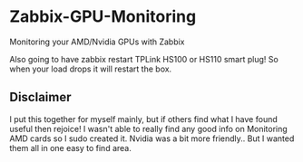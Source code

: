 # Zabbix-GPU-Monitoring
Monitoring your AMD/Nvidia GPUs with Zabbix

Also going to have zabbix restart TPLink HS100 or HS110 smart plug! So when your load drops it will restart the box.



## Disclaimer
I put this together for myself mainly, but if others find what I have found useful then rejoice!  I wasn't able to really find any good info on Monitoring AMD cards so I sudo created it. Nvidia was a bit more friendly.. But I wanted them all in one easy to find area.
